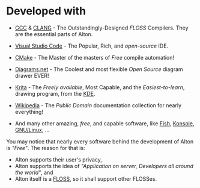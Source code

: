 # Developed with

* [GCC](https://gcc.gnu.org/) & [CLANG](https://clang.llvm.org/) - The Outstandingly-Designed *FLOSS* Compilers. They are the essential parts of Alton.

* [Visual Studio Code](https://code.visualstudio.com/) - The Popular, Rich, and *open-source* IDE.

* [CMake](https://cmake.org/) - The Master of the masters of *Free* compile automation!

* [Diagrams.net](https://www.diagrams.net/) - The Coolest and most flexible *Open Source* diagram drawer EVER!

* [Krita](https://krita.org/) - The *Freely available*, Most Capable, and the *Easiest-to-learn*, drawing program, from the [KDE](https://kde.org/).

* [Wikipedia](https://www.wikipedia.org/) - The *Public Domain* documentation collection for nearly everything!

* And many other amazing, *free*, and capable software, like [Fish](https://fishshell.com), [Konsole](https://konsole.kde.org/), [GNU/Linux](https://www.gnu.org/), ...

You may notice that nearly every software behind the development of Alton is *"Free"*. The reason for that is:

* Alton supports their user's privacy,
* Alton supports the idea of *"Application on server, Developers all around the world"*, and
* Alton itself is a [FLOSS](https://en.wikipedia.org/wiki/Free_and_open-source_software), so it shall support other FLOSSes.
